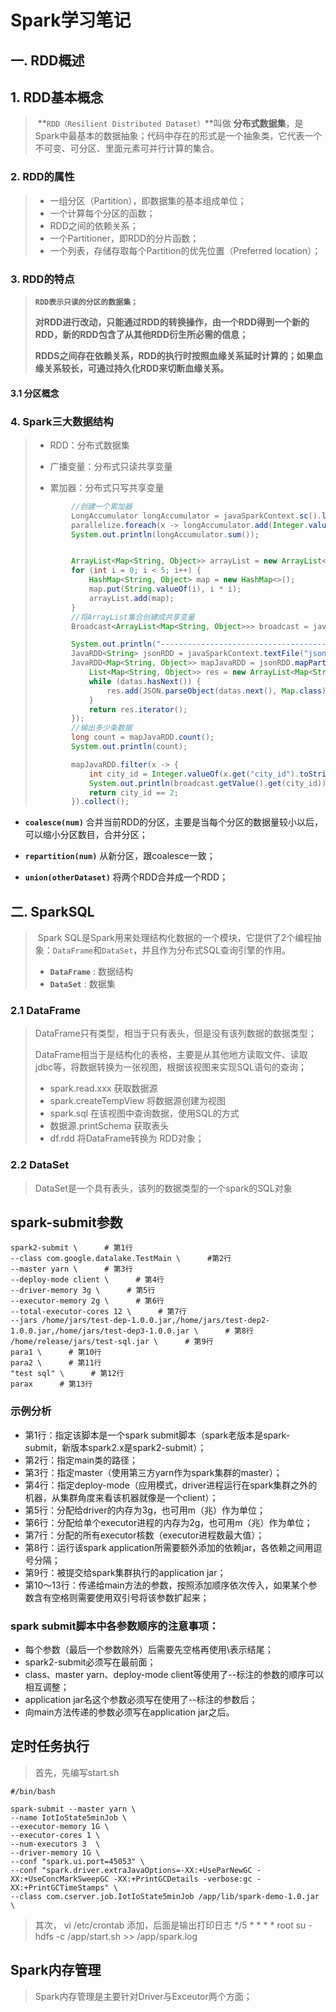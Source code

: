 # Spark学习笔记

## 一. RDD概述

## 1. RDD基本概念

> ​	**`RDD（Resilient Distributed Dataset）`**叫做 **分布式数据集**，是Spark中最基本的数据抽象；代码中存在的形式是一个抽象类，它代表一个不可变、可分区、里面元素可并行计算的集合。

### 2. RDD的属性

> - 一组分区（Partition），即数据集的基本组成单位；
> - 一个计算每个分区的函数；
> - RDD之间的依赖关系；
> - 一个Partitioner，即RDD的分片函数；
> - 一个列表，存储存取每个Partition的优先位置（Preferred location）；

### 3. RDD的特点

> **`RDD表示只读的分区的数据集；`**
>
> **对RDD进行改动，只能通过RDD的转换操作，由一个RDD得到一个新的RDD，新的RDD包含了从其他RDD衍生所必需的信息；**
>
> **RDDS之间存在依赖关系，RDD的执行时按照血缘关系延时计算的；如果血缘关系较长，可通过持久化RDD来切断血缘关系。**

#### 3.1 分区概念

> 

### 4. Spark三大数据结构

> - RDD：分布式数据集
>
> - 广播变量：分布式只读共享变量
>
> - 累加器：分布式只写共享变量  
>
> ```java
>         //创建一个累加器
>         LongAccumulator longAccumulator = javaSparkContext.sc().longAccumulator();
>         parallelize.foreach(x -> longAccumulator.add(Integer.valueOf(x)));
>         System.out.println(longAccumulator.sum());
> 
> 
>         ArrayList<Map<String, Object>> arrayList = new ArrayList<Map<String, Object>>();
>         for (int i = 0; i < 5; i++) {
>             HashMap<String, Object> map = new HashMap<>();
>             map.put(String.valueOf(i), i * i);
>             arrayList.add(map);
>         }
>         //将ArrayList集合创建成共享变量
>         Broadcast<ArrayList<Map<String, Object>>> broadcast = javaSparkContext.broadcast(arrayList);
> 
>         System.out.println("--------------------------------------------");
>         JavaRDD<String> jsonRDD = javaSparkContext.textFile("json.json", 5);
>         JavaRDD<Map<String, Object>> mapJavaRDD = jsonRDD.mapPartitions(datas -> {
>             List<Map<String, Object>> res = new ArrayList<Map<String, Object>>();
>             while (datas.hasNext()) {
>                 res.add(JSON.parseObject(datas.next(), Map.class));
>             }
>             return res.iterator();
>         });
>         //输出多少条数据
>         long count = mapJavaRDD.count();
>         System.out.println(count);
> 
>         mapJavaRDD.filter(x -> {
>             int city_id = Integer.valueOf(x.get("city_id").toString()) % 500000 % 5;
>             System.out.println(broadcast.getValue().get(city_id));
>             return city_id == 2;
>         }).collect();
> 
> ```
>
> 

- **`coalesce(num)`**  合并当前RDD的分区，主要是当每个分区的数据量较小以后，可以缩小分区数目，合并分区；

- **`repartition(num)`** 从新分区，跟coalesce一致；
- **`union(otherDataset)`**  将两个RDD合并成一个RDD；





## 二. SparkSQL

> ​	Spark SQL是Spark用来处理结构化数据的一个模块，它提供了2个编程抽象：`DataFrame`和`DataSet`，并且作为分布式SQL查询引擎的作用。
>
> - **`DataFrame`** : 数据结构
> - **`DataSet`** : 数据集

### 2.1 DataFrame

> DataFrame只有类型，相当于只有表头，但是没有该列数据的数据类型；
>
> DataFrame相当于是结构化的表格，主要是从其他地方读取文件、读取jdbc等，将数据转换为一张视图，根据该视图来实现SQL语句的查询；
>
> - spark.read.xxx  获取数据源
> - spark.createTempView  将数据源创建为视图
> - spark.sql   在该视图中查询数据，使用SQL的方式
> - 数据源.printSchema   获取表头
> - df.rdd  将DataFrame转换为 RDD对象；

### 2.2 DataSet

> DataSet是一个具有表头，该列的数据类型的一个spark的SQL对象




## spark-submit参数
```$xslt
spark2-submit \      # 第1行
--class com.google.datalake.TestMain \      #第2行
--master yarn \      # 第3行
--deploy-mode client \      # 第4行
--driver-memory 3g \      # 第5行
--executor-memory 2g \      # 第6行
--total-executor-cores 12 \      # 第7行
--jars /home/jars/test-dep-1.0.0.jar,/home/jars/test-dep2-1.0.0.jar,/home/jars/test-dep3-1.0.0.jar \      # 第8行
/home/release/jars/test-sql.jar \      # 第9行
para1 \      # 第10行
para2 \      # 第11行
"test sql" \      # 第12行
parax      # 第13行
```
### 示例分析
- 第1行：指定该脚本是一个spark submit脚本（spark老版本是spark-submit，新版本spark2.x是spark2-submit）；
- 第2行：指定main类的路径；
- 第3行：指定master（使用第三方yarn作为spark集群的master）；
- 第4行：指定deploy-mode（应用模式，driver进程运行在spark集群之外的机器，从集群角度来看该机器就像是一个client）；
- 第5行：分配给driver的内存为3g，也可用m（兆）作为单位；
- 第6行：分配给单个executor进程的内存为2g，也可用m（兆）作为单位；
- 第7行：分配的所有executor核数（executor进程数最大值）；
- 第8行：运行该spark application所需要额外添加的依赖jar，各依赖之间用逗号分隔；
- 第9行：被提交给spark集群执行的application jar；
- 第10～13行：传递给main方法的参数，按照添加顺序依次传入，如果某个参数含有空格则需要使用双引号将该参数扩起来；

### spark submit脚本中各参数顺序的注意事项：
- 每个参数（最后一个参数除外）后需要先空格再使用\表示结尾；
- spark2-submit必须写在最前面；
- class、master yarn、deploy-mode client等使用了--标注的参数的顺序可以相互调整；
- application jar名这个参数必须写在使用了--标注的参数后；
- 向main方法传递的参数必须写在application jar之后。


## 定时任务执行
> 首先，先编写start.sh
```$xslt
#/bin/bash

spark-submit --master yarn \
--name IotIoState5minJob \
--executor-memory 1G \
--executor-cores 1 \
--num-executors 3  \
--driver-memory 1G \
--conf "spark.ui.port=45053" \
--conf "spark.driver.extraJavaOptions=-XX:+UseParNewGC -XX:+UseConcMarkSweepGC -XX:+PrintGCDetails -verbose:gc -XX:+PrintGCTimeStamps" \
--class com.cserver.job.IotIoState5minJob /app/lib/spark-demo-1.0.jar \
``` 
> 其次，  vi /etc/crontab
> 添加，后面是输出打印日志    */5 * * * * root su - hdfs -c /app/start.sh >> /app/spark.log


## Spark内存管理
> Spark内存管理是主要针对Driver与Exceutor两个方面；


